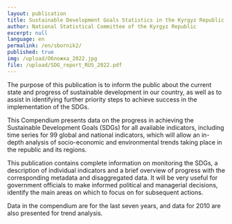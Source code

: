 ```yaml
---
layout: publication
title: Sustainable Development Goals Statistics in the Kyrgyz Republic 
author: National Statistical Committee of the Kyrgyz Republic
excerpt: null
language: en
permalink: /en/sbornik2/
published: true
img: /upload/Обложка_2022.jpg
file: /upload/SDG_report_RUS_2022.pdf
---
```


The purpose of this publication is to inform the public about the current state and progress of sustainable development in our country, as well as to assist in identifying further priority steps to achieve success in the implementation of the SDGs.

This Compendium presents data on the progress in achieving the Sustainable Development Goals (SDGs) for all available indicators, including time series for 99 global and national indicators, which will allow an in-depth analysis of socio-economic and environmental trends taking place in the republic and its regions.

This publication contains complete information on monitoring the SDGs, a description of individual indicators and a brief overview of progress with the corresponding metadata and disaggregated data. It will be very useful for government officials to make informed political and managerial decisions, identify the main areas on which to focus on for subsequent actions.

Data in the compendium are for the last seven years, and data for 2010 are also presented for trend analysis.
